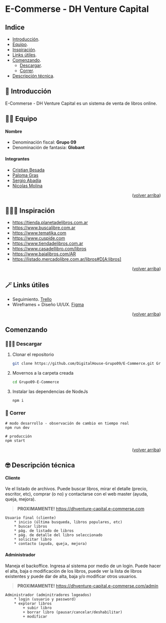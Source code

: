 <div id="top"></div>

# E-Commerse - DH Venture Capital


<!-- INDEX -->
## Indice

* [Introducción][introduction].
* [Equipo][team].
* [Inspiración][inspiration].
* [Links útiles][helper_links].
* [Comenzando][getting_started].
	- [Descargar][download].
	- [Correr][run].
* [Descripción técnica][details].


<!-- INTRODUCTION -->
## 🤯 Introducción

E-Commerse - DH Venture Capital es un sistema de venta de libros online.


<!-- TEAM -->
## 👬👫 Equipo

#### Nombre
- Denominación fiscal: **Grupo 09**
- Denominación de fantasia: **Globant**

#### Integrantes
 * [Cristian Besada](https://github.com/cristianebes)
 * [Paloma Gras](https://github.com/PalomaG11)
 * [Sergio Abadia](https://github.com/Garasaki)
 * [Nicolas Molina](https://github.com/comodinx)

<p align="right">(<a href="#top">volver arriba</a>)</p>


<!-- INSPIRATION -->
## 👨🏻‍🏫 Inspiración

 * https://tienda.planetadelibros.com.ar
 * https://www.buscalibre.com.ar
 * https://www.tematika.com
 * https://www.cuspide.com
 * https://www.tiendadelibros.com.ar
 * https://www.casadellibro.com/libros
 * https://www.bajalibros.com/AR
 * https://listado.mercadolibre.com.ar/libros#D[A:libros]

<p align="right">(<a href="#top">volver arriba</a>)</p>


<!-- HELPER LINKS -->
## 🪄 Links útiles

* Seguimiento. [Trello](https://trello.com/b/JwisJ7RO)
* Wireframes + Diseño UI/UX. [Figma](https://www.figma.com/file/sx843dH2Djp7oQiAv3VfVX/DH-Venture-Capital---E-Commerse?node-id=18%3A109)

<p align="right">(<a href="#top">volver arriba</a>)</p>


<!-- GETTING STARTED -->
## Comenzando

### 👩🏼‍💻 Descargar

1. Clonar el repositorio
   ```sh
   git clone https://github.com/DigitalHouse-Grupo09/E-Commerce.git Grupo09-E-Commerce
   ```
3. Movernos a la carpeta creada
   ```sh
   cd Grupo09-E-Commerce
   ```
3. Instalar las dependencias de NodeJs
   ```sh
   npm i
   ```

### 🚀 Correr

```shell
# modo desarrollo - observación de cambio en tiempo real
npm run dev

# producción
npm start
```

<p align="right">(<a href="#top">volver arriba</a>)</p>


<!-- FEATURES -->
## 🤓 Descripción técnica

#### Cliente
Ve el listado de archivos. Puede buscar libros, mirar el detalle (precio, escritor, etc), comprar (o no) y contactarse con el web master (ayuda, queja, mejora).

> **PROXIMAMENTE!** https://dhventure-capital.e-commerse.com

```
Usuario final (cliente)
    * inicio (última busqueda, libros populares, etc)
    * buscar libros
    * pág. de listado de libros
    * pág. de detalle del libro seleccionado
    * solicitar libro
    * contacto (ayuda, queja, mejora)
```


#### Administrador
Maneja el backoffice. Ingresa al sistema por medio de un login. Puede hacer el alta, baja o modificación de los libros, puede ver la lista de libros existentes y puede dar de alta, baja y/o modificar otros usuarios.

> **PROXIMAMENTE!** https://dhventure-capital.e-commerse.com/admin

```
Administrador (adminitradores logeados)
    * login (usuario y password)
    * explorar libros
        + subir libro
        + borrar libro (pausar/cancelar/deshabilitar)
        + modificar
```

<!-- deep links -->
[introduction]: #-introducción
[team]: #-equipo
[inspiration]: #-inspiración
[helper_links]: #-links-útiles
[getting_started]: #comenzando
[download]: #-descargar
[run]: #-correr
[details]: #-descripción-técnica
